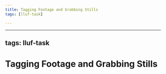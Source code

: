 ```yaml
---
title: Tagging Footage and Grabbing Stills
tags: [lluf-task]

---
```


---
tags: lluf-task
---

# Tagging Footage and Grabbing Stills


